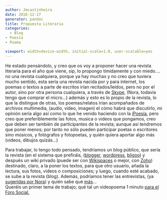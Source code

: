 ```yaml
---
author: Jmcastinheira
date: 2016-12-27
generator: pandoc
title: Propuesta Literaria
categories:
  - Blog
- Poesía
- Poema

viewport: width=device-width, initial-scale=1.0, user-scalable=yes
---
```




<div>

He estado pensándolo, y creo que os voy a proponer hacer una revista
literaria para el año que viene, sip, lo propongo tímidamente y con
miedo.... no una revista cualquiera, porque ya hay muchas y no creo que
tuviera mucho sentido, esta sería una revista nacida por y para
internet, los poemas o textos a parte de escritos irían
recitados/leídos, pero no por el autor, sino por otra persona
cualquiera, a través de [Skype](http://www.skype.com/intl/es/), (Nora,
todavía tengo que comprar el micro...) además y esto es lo propio de la
revista, lo que la distingue de otras, los poemas/relatos irían
acompañados de archivos multimedia, (audio, video, imagen) el cómo habrá
que discutirlo, mi opinión sería algo así como lo que he venido haciendo
con la
[iPoesía](http://lorealenelespejo.blogspot.com/search/label/iPoes%C3%ADa),
pero creo que preferiblemente las fotos, musica o videos que pongamos,
creo que deben ser también de participantes de la revista; aunque así
tendremos que poner menos; por tanto no sólo pueden participar poetas o
escritores sino músicos, y fotógrafos y fotopoetas, y quién quiera
aportar algo más (videos, dibujos quizás...)



<div>

Para trabajar, lo tengo todo pensado, tendríamos un blog público, que
sería la revista (en el sistema que prefiráis,
([blogger](http://www.blogger.com/home),
[wordpress](http://es.wordpress.com/), [bligoo](http://www.bligoo.com/))
y después un wiki privado (puede ser con
[Wikispaces](http://www.wikispaces.com/) o mejor, con
[Zoho](http://es.wikipedia.org/wiki/Zoho)) destinado, claro, a la poner
los textos, para que otro usuario, añada la lectura, sus fotos, videos o
composiciones; y luego, cuando esté acabado, se sube a la revista
(blog). Además, podríamos tener las entrevistas, (ya [sugeridas por
Nora](http://puertadenora.blogspot.com/2007/12/musica-y-poesia-una-vieja-amistad.html))
y quién sabe qué [más](http://www.mogulus.com/)...\
Queréis un primer tema de trabajo; qué tal un videopoema 1 minuto [para
el Foro
Social.](http://lorealenelespejo.blogspot.com/2007/12/foro-social-mundial.html)


